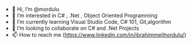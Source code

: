 - 👋 Hi, I’m @mordulu
- 👀 I’m interested in C# , .Net , Object Oriented Programming
- 🌱 I’m currently learning Visual Studio Code, C# 101, Git,algorithm
- 💞️ I’m looking to collaborate on C# and .Net Projects
- 📫 How to reach me (https://www.linkedin.com/in/ibrahimmelihordulu/)

<!---
mordulu/mordulu is a ✨ special ✨ repository because its `README.md` (this file) appears on your GitHub profile.
You can click the Preview link to take a look at your changes.
--->
